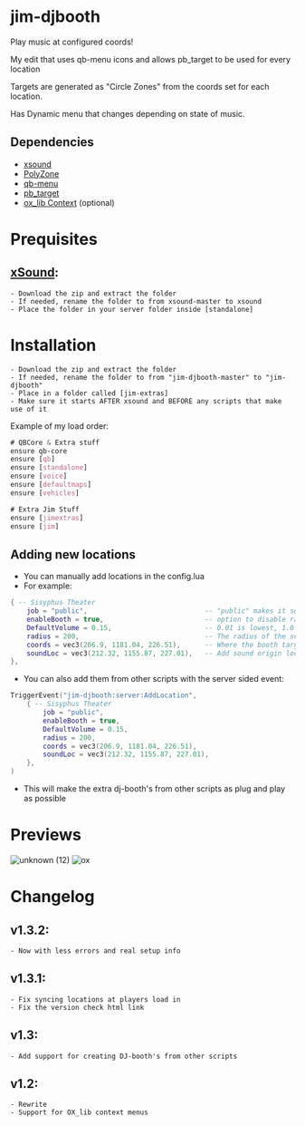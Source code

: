 # jim-djbooth
Play music at configured coords!

My edit that uses qb-menu icons and allows pb_target to be used for every location

Targets are generated as "Circle Zones" from the coords set for each location.

Has Dynamic menu that changes depending on state of music.



## Dependencies
* [xsound](https://github.com/Xogy/xsound)
* [PolyZone](https://github.com/qbcore-framework/PolyZone)
* [qb-menu](https://github.com/qbcore-framework/qb-menu)
* [pb_target](https://github.com/qbcore-framework/pb_target)
* [ox_lib Context](https://github.com/qbcore-framework/pb_target) (optional)


# Prequisites
## [xSound](https://github.com/Xogy/xsound):
    - Download the zip and extract the folder
    - If needed, rename the folder to from xsound-master to xsound
    - Place the folder in your server folder inside [standalone]

# Installation
    - Download the zip and extract the folder
    - If needed, rename the folder to from "jim-djbooth-master" to "jim-djbooth"
    - Place in a folder called [jim-extras]
    - Make sure it starts AFTER xsound and BEFORE any scripts that make use of it

Example of my load order:
```CSS
# QBCore & Extra stuff
ensure qb-core
ensure [qb]
ensure [standalone]
ensure [voice]
ensure [defaultmaps]
ensure [vehicles]

# Extra Jim Stuff
ensure [jimextras]
ensure [jim]
```

## Adding new locations
- You can manually add locations in the config.lua
- For example:
```lua
{ -- Sisyphus Theater
    job = "public",                             -- "public" makes it so anyone can add music.
    enableBooth = true,                         -- option to disable rather than deleting code
    DefaultVolume = 0.15,                       -- 0.01 is lowest, 1.0 is max
    radius = 200,                               -- The radius of the sound from the booth
    coords = vec3(206.9, 1181.04, 226.51),      -- Where the booth target is located
    soundLoc = vec3(212.32, 1155.87, 227.01),   -- Add sound origin location (optional)
},
```
- You can also add them from other scripts with the server sided event:
```lua
TriggerEvent("jim-djbooth:server:AddLocation",
    { -- Sisyphus Theater
        job = "public",
        enableBooth = true,
        DefaultVolume = 0.15,
        radius = 200,
        coords = vec3(206.9, 1181.04, 226.51),
        soundLoc = vec3(212.32, 1155.87, 227.01),
    },
)
```
- This will make the extra dj-booth's from other scripts as plug and play as possible

# Previews
![unknown (12)](https://cdn.discordapp.com/attachments/976131183421317130/976210960807243796/ezgif-1-c3eeadcd5c.gif?size=4096)
![ox](https://media.discordapp.net/attachments/644980519582302208/1079437483093278740/ezgif-3-da7718a0dd.gif)

# Changelog
## v1.3.2:
    - Now with less errors and real setup info

## v1.3.1:
    - Fix syncing locations at players load in
    - Fix the version check html link

## v1.3:
    - Add support for creating DJ-booth's from other scripts

## v1.2:
    - Rewrite
    - Support for OX_lib context menus
